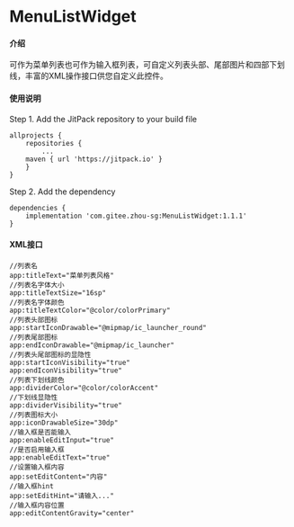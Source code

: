 # MenuListWidget

#### 介绍
可作为菜单列表也可作为输入框列表，可自定义列表头部、尾部图片和四部下划线，丰富的XML操作接口供您自定义此控件。

#### 使用说明

Step 1. Add the JitPack repository to your build file

```
allprojects {
    repositories {
        ...
	maven { url 'https://jitpack.io' }
    }
}
```

	
Step 2. Add the dependency

```
dependencies {
    implementation 'com.gitee.zhou-sg:MenuListWidget:1.1.1'
}
```

	

#### XML接口

```
//列表名
app:titleText="菜单列表风格"
//列表名字体大小
app:titleTextSize="16sp"
//列表名字体颜色
app:titleTextColor="@color/colorPrimary"
//列表头部图标
app:startIconDrawable="@mipmap/ic_launcher_round"
//列表尾部图标
app:endIconDrawable="@mipmap/ic_launcher"
//列表头尾部图标的显隐性
app:startIconVisibility="true"
app:endIconVisibility="true"
//列表下划线颜色
app:dividerColor="@color/colorAccent"
//下划线显隐性
app:dividerVisibility="true"
//列表图标大小
app:iconDrawableSize="30dp"
//输入框是否能输入
app:enableEditInput="true"
//是否启用输入框
app:enableEditText="true"
//设置输入框内容
app:setEditContent="内容"
//输入框hint
app:setEditHint="请输入..."
//输入框内容位置
app:editContentGravity="center"
```
